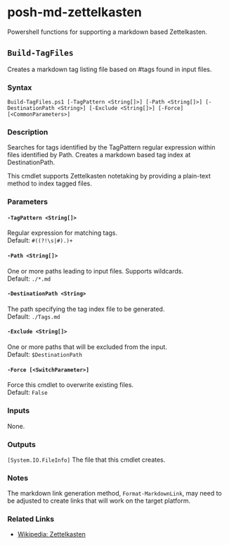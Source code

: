 # posh-md-zettelkasten

Powershell functions for supporting a markdown based Zettelkasten.

## `Build-TagFiles`

Creates a markdown tag listing file based on #tags found in input files.

### Syntax

`Build-TagFiles.ps1 [-TagPattern <String[]>] [-Path <String[]>] [-DestinationPath <String>] [-Exclude <String[]>] [-Force] [<CommonParameters>]`

### Description

Searches for tags identified by the TagPattern regular expression within files identified by Path. Creates a markdown based tag index at DestinationPath.

This cmdlet supports Zettelkasten notetaking by providing a plain-text method to index tagged files.

### Parameters

#### `-TagPattern <String[]>`

Regular expression for matching tags.  
Default: `#((?!\s|#).)+`

#### `-Path <String[]>`

One or more paths leading to input files. Supports wildcards.  
Default: `./*.md`

#### `-DestinationPath <String>`

The path specifying the tag index file to be generated.  
Default: `./Tags.md`

#### `-Exclude <String[]>`

One or more paths that will be excluded from the input.  
Default: `$DestinationPath`

#### `-Force [<SwitchParameter>]`

Force this cmdlet to overwrite existing files.  
Default: `False`

### Inputs

None.

### Outputs

`[System.IO.FileInfo]` The file that this cmdlet creates.

### Notes

The markdown link generation method, `Format-MarkdownLink`, may need to be adjusted to create links that will work on the target platform.

### Related Links

- [Wikipedia: Zettelkasten](https://en.wikipedia.org/wiki/Zettelkasten)
